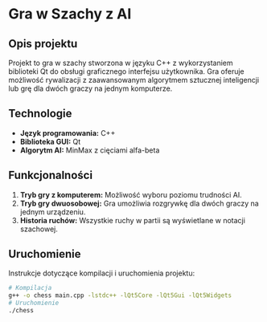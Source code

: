 # Gra w Szachy z AI

## Opis projektu
Projekt to gra w szachy stworzona w języku C++ z wykorzystaniem biblioteki Qt do obsługi graficznego interfejsu użytkownika. Gra oferuje możliwość rywalizacji z zaawansowanym algorytmem sztucznej inteligencji lub grę dla dwóch graczy na jednym komputerze.

## Technologie
- **Język programowania:** C++
- **Biblioteka GUI:** Qt
- **Algorytm AI:** MinMax z cięciami alfa-beta

## Funkcjonalności
1. **Tryb gry z komputerem:** Możliwość wyboru poziomu trudności AI.
2. **Tryb gry dwuosobowej:** Gra umożliwia rozgrywkę dla dwóch graczy na jednym urządzeniu.
3. **Historia ruchów:** Wszystkie ruchy w partii są wyświetlane w notacji szachowej.

## Uruchomienie
Instrukcje dotyczące kompilacji i uruchomienia projektu:
```bash
# Kompilacja
g++ -o chess main.cpp -lstdc++ -lQt5Core -lQt5Gui -lQt5Widgets
# Uruchomienie
./chess
